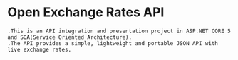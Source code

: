 # Open Exchange Rates API

    .This is an API integration and presentation project in ASP.NET CORE 5 and SOA(Service Oriented Architecture). 
    .The API provides a simple, lightweight and portable JSON API with live exchange rates. 

